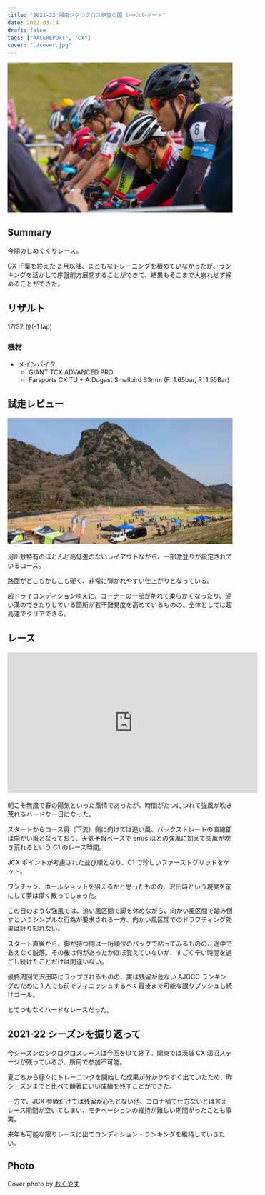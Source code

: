 ```yaml
---
title: "2021-22 湘南シクロクロス伊豆の国 レースレポート"
date: 2022-03-14
draft: false
tags: ["RACEREPORT", "CX"]
cover: "./cover.jpg"
---
```


![cover](./cover.jpg)

## Summary

今期のしめくくりレース。

CX 千葉を終えた 2 月以降、まともなトレーニングを積めていなかったが、ランキングを活かして序盤前方展開することができて、結果もそこまで大崩れせず締めることができた。

## リザルト

17/32 位(-1 lap)

### 機材

- メインバイク
  - GIANT TCX ADVANCED PRO
  - Farsports CX TU + A.Dugast Smallbird 33mm (F: 1.65bar, R: 1.55Bar)

## 試走レビュー

![見覚えのある景色](./course.jpg)

河川敷特有のほとんど高低差のないレイアウトながら、一部激登りが設定されているコース。

路面がどこもかしこも硬く、非常に弾かれやすい仕上がりとなっている。

超ドライコンディションゆえに、コーナーの一部が削れて柔らかくなったり、硬い溝のできたりしている箇所が若干難易度を高めているものの、全体としては超高速でクリアできる。

## レース

<iframe width="560" height="315" src="https://www.youtube.com/embed/jMqcmfem0eA" title="YouTube video player" frameborder="0" allow="accelerometer; autoplay; clipboard-write; encrypted-media; gyroscope; picture-in-picture" allowfullscreen></iframe>

朝こそ無風で春の陽気といった風情であったが、時間がたつにつれて強風が吹き荒れるハードな一日になった。

スタートからコース奥（下流）側に向けては追い風、バックストレートの直線部は向かい風となっており、天気予報ベースで 6m/s ほどの強風に加えて突風が吹き荒れるという C1 のレース時間。

JCX ポイントが考慮された並び順となり、C1 で珍しいファーストグリッドをゲット。

ワンチャン、ホールショットを狙えるかと思ったものの、沢田時という現実を前にして夢は儚く散ってしまった。

この日のような強風では、追い風区間で脚を休めながら、向かい風区間で踏み倒すというシンプルな行為が要求される一方、向かい風区間でのドラフティング効果は計り知れない。

スタート直後から、脚が持つ間は一桁順位のパックで粘ってみるものの、途中であえなく脱落。その後は何があったかほぼ覚えていないが、すごく辛い時間を過ごし続けたことだけは間違いない。

最終周回で沢田時にラップされるものの、実は残留が危ない AJOCC ランキングのために 1 人でも前でフィニッシュするべく最後まで可能な限りプッシュし続けゴール。

とてつもなくハードなレースだった。

## 2021-22 シーズンを振り返って

今シーズンのシクロクロスレースは今回を以て終了。関東では茨城 CX 涸沼ステージが残っているが、所用で参加不可能。

夏ごろから徐々にトレーニングを開始した成果が分かりやすく出ていたため、昨シーズンまでと比べて顕著にいい成績を残すことができた。

一方で、JCX 参戦だけでは残留が心もとない他、コロナ禍で仕方ないとは言えレース期間が空いてしまい、モチベーションの維持が難しい期間がったことも事実。

来年も可能な限りレースに出てコンディション・ランキングを維持していきたい。

## Photo

Cover photo by [おくやす](https://twitter.com/okuyasu777)
